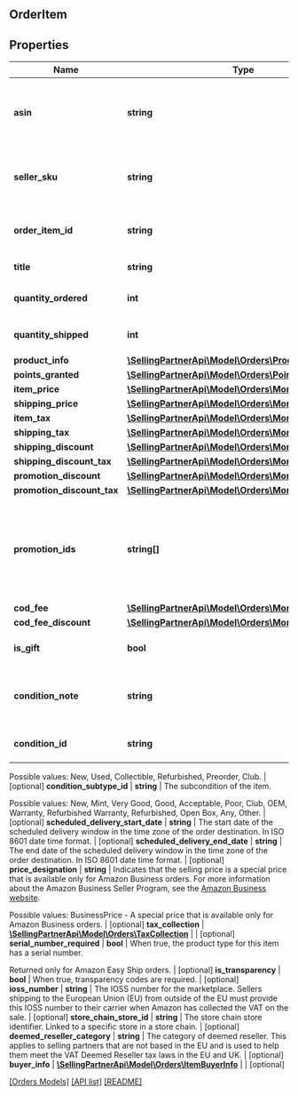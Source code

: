 ## OrderItem

## Properties

Name | Type | Description | Notes
------------ | ------------- | ------------- | -------------
**asin** | **string** | The Amazon Standard Identification Number (ASIN) of the item. |
**seller_sku** | **string** | The seller stock keeping unit (SKU) of the item. | [optional]
**order_item_id** | **string** | An Amazon-defined order item identifier. |
**title** | **string** | The name of the item. | [optional]
**quantity_ordered** | **int** | The number of items in the order. |
**quantity_shipped** | **int** | The number of items shipped. | [optional]
**product_info** | [**\SellingPartnerApi\Model\Orders\ProductInfoDetail**](ProductInfoDetail.md) |  | [optional]
**points_granted** | [**\SellingPartnerApi\Model\Orders\PointsGrantedDetail**](PointsGrantedDetail.md) |  | [optional]
**item_price** | [**\SellingPartnerApi\Model\Orders\Money**](Money.md) |  | [optional]
**shipping_price** | [**\SellingPartnerApi\Model\Orders\Money**](Money.md) |  | [optional]
**item_tax** | [**\SellingPartnerApi\Model\Orders\Money**](Money.md) |  | [optional]
**shipping_tax** | [**\SellingPartnerApi\Model\Orders\Money**](Money.md) |  | [optional]
**shipping_discount** | [**\SellingPartnerApi\Model\Orders\Money**](Money.md) |  | [optional]
**shipping_discount_tax** | [**\SellingPartnerApi\Model\Orders\Money**](Money.md) |  | [optional]
**promotion_discount** | [**\SellingPartnerApi\Model\Orders\Money**](Money.md) |  | [optional]
**promotion_discount_tax** | [**\SellingPartnerApi\Model\Orders\Money**](Money.md) |  | [optional]
**promotion_ids** | **string[]** | A list of promotion identifiers provided by the seller when the promotions were created. | [optional]
**cod_fee** | [**\SellingPartnerApi\Model\Orders\Money**](Money.md) |  | [optional]
**cod_fee_discount** | [**\SellingPartnerApi\Model\Orders\Money**](Money.md) |  | [optional]
**is_gift** | **bool** | When true, the item is a gift. | [optional]
**condition_note** | **string** | The condition of the item as described by the seller. | [optional]
**condition_id** | **string** | The condition of the item.

Possible values: New, Used, Collectible, Refurbished, Preorder, Club. | [optional]
**condition_subtype_id** | **string** | The subcondition of the item.

Possible values: New, Mint, Very Good, Good, Acceptable, Poor, Club, OEM, Warranty, Refurbished Warranty, Refurbished, Open Box, Any, Other. | [optional]
**scheduled_delivery_start_date** | **string** | The start date of the scheduled delivery window in the time zone of the order destination. In ISO 8601 date time format. | [optional]
**scheduled_delivery_end_date** | **string** | The end date of the scheduled delivery window in the time zone of the order destination. In ISO 8601 date time format. | [optional]
**price_designation** | **string** | Indicates that the selling price is a special price that is available only for Amazon Business orders. For more information about the Amazon Business Seller Program, see the [Amazon Business website](https://www.amazon.com/b2b/info/amazon-business). 

Possible values: BusinessPrice - A special price that is available only for Amazon Business orders. | [optional]
**tax_collection** | [**\SellingPartnerApi\Model\Orders\TaxCollection**](TaxCollection.md) |  | [optional]
**serial_number_required** | **bool** | When true, the product type for this item has a serial number.

Returned only for Amazon Easy Ship orders. | [optional]
**is_transparency** | **bool** | When true, transparency codes are required. | [optional]
**ioss_number** | **string** | The IOSS number for the marketplace. Sellers shipping to the European Union (EU) from outside of the EU must provide this IOSS number to their carrier when Amazon has collected the VAT on the sale. | [optional]
**store_chain_store_id** | **string** | The store chain store identifier. Linked to a specific store in a store chain. | [optional]
**deemed_reseller_category** | **string** | The category of deemed reseller. This applies to selling partners that are not based in the EU and is used to help them meet the VAT Deemed Reseller tax laws in the EU and UK. | [optional]
**buyer_info** | [**\SellingPartnerApi\Model\Orders\ItemBuyerInfo**](ItemBuyerInfo.md) |  | [optional]

[[Orders Models]](../) [[API list]](../../Api) [[README]](../../../README.md)
